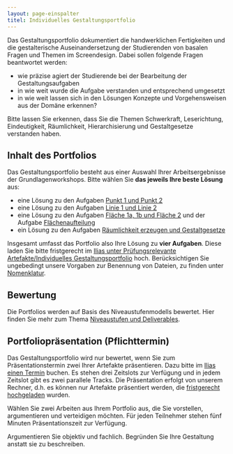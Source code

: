 ```yaml
---
layout: page-einspalter
titel: Individuelles Gestaltungsportfolio
---
```


Das Gestaltungsportfolio dokumentiert die handwerklichen Fertigkeiten und die gestalterische Auseinandersetzung der Studierenden von basalen Fragen und Themen im Screendesign. Dabei sollen folgende Fragen beantwortet werden:

- wie präzise agiert der Studierende bei der Bearbeitung der Gestaltungsaufgaben
- in wie weit wurde die Aufgabe verstanden und entsprechend umgesetzt
- in wie weit lassen sich in den Lösungen Konzepte und Vorgehensweisen aus der Domäne erkennen?

Bitte lassen Sie erkennen, dass Sie die Themen Schwerkraft, Leserichtung, Eindeutigkeit, Räumlichkeit, Hierarchisierung und Gestaltgesetze verstanden haben.

## Inhalt des Portfolios

Das Gestaltungsportfolio besteht aus einer Auswahl Ihrer Arbeitsergebnisse der Grundlagenworkshops. Bitte wählen Sie **das jeweils Ihre beste Lösung** aus: 

- eine Lösung zu den Aufgaben [Punkt 1 und Punkt 2](/mi-bachelor-screendesign/assignments/workshop-001-punkt/)
- eine Lösung zu den Aufgaben [Linie 1 und Linie 2](/mi-bachelor-screendesign/assignments/workshop-001-linie/)
- eine Lösung zu den Aufgaben [Fläche 1a, 1b und Fläche 2](/mi-bachelor-screendesign/assignments/workshop-002-flaeche/) und der Aufgabe [Flächenaufteilung](/mi-bachelor-screendesign/assignments/workshop-002-flaechenaufteilung/)
- ein Lösung zu den Aufgaben [Räumlichkeit erzeugen und Gestaltgesetze](https://th-koeln.github.io/mi-bachelor-screendesign/assignments/workshop-003-raum-gestaltgesetze/)

Insgesamt umfasst das Portfolio also Ihre Lösung zu **vier Aufgaben**. Diese laden Sie bitte fristgerecht im [Ilias unter Prüfungsrelevante Artefakte/Individuelles Gestaltungsportfolio](https://ilias.th-koeln.de/goto.php?target=exc_1166244&client_id=ILIAS_FH_Koeln) hoch. Berücksichtigen Sie ungebedingt unsere Vorgaben zur Benennung von Dateien, zu finden unter [Nomenklatur](/mi-bachelor-screendesign/nomenklatur).

## Bewertung

Die Portfolios werden auf Basis des Niveaustufenmodells bewertet. Hier finden Sie mehr zum Thema [Niveaustufen und Deliverables](/mi-bachelor-screendesign/niveaustufen).

## Portfoliopräsentation (Pflichttermin)

Das Gestaltungsportfolio wird nur bewertet, wenn Sie zum Präsentationstermin zwei Ihrer Artefakte präsentieren. Dazu bitte im [Ilias einen Termin](https://ilias.th-koeln.de/goto.php?target=fold_1697422&client_id=ILIAS_FH_Koeln) buchen. Es stehen drei Zeitslots zur Verfügung und in jedem Zeitslot gibt es zwei parallele Tracks. Die Präsentation erfolgt von unserem Rechner, d.h. es können nur Artefakte präsentiert werden, die [fristgerecht hochgeladen](https://ilias.th-koeln.de/goto.php?target=exc_1166244&client_id=ILIAS_FH_Koeln) wurden. 

Wählen Sie zwei Arbeiten aus Ihrem Portfolio aus, die Sie vorstellen, argumentieren und verteidigen möchten. Für jeden Teilnehmer stehen fünf Minuten Präsentationszeit zur Verfügung. 

Argumentieren Sie objektiv und fachlich. Begründen Sie Ihre Gestaltung anstatt sie zu beschreiben.

